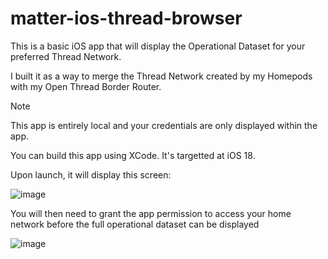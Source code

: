 # matter-ios-thread-browser

This is a basic iOS app that will display the Operational Dataset for your preferred Thread Network.

I built it as a way to merge the Thread Network created by my Homepods with my Open Thread Border Router.

> [!NOTE]
> This app is entirely local and your credentials are only displayed within the app.

You can build this app using XCode. It's targetted at iOS 18.

Upon launch, it will display this screen:

![image](https://github.com/user-attachments/assets/57ede36b-99d3-4009-a604-0e307165a38e)

You will then need to grant the app permission to access your home network before the full operational dataset can be displayed

![image](https://github.com/user-attachments/assets/57acefaf-e385-47cc-94df-9b00ebbd0af4)
